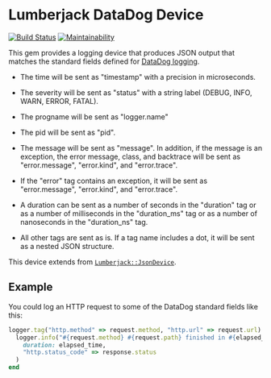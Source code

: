 # Lumberjack DataDog Device

[![Build Status](https://travis-ci.org/bdurand/lumberjack_data_dog_device.svg?branch=master)](https://travis-ci.org/bdurand/lumberjack_data_dog_device)
[![Maintainability](https://api.codeclimate.com/v1/badges/372103b5d762c765a16e/maintainability)](https://codeclimate.com/github/bdurand/lumberjack_data_dog_device/maintainability)

This gem provides a logging device that produces JSON output that matches the standard fields defined for [DataDog logging](https://docs.datadoghq.com/logs/processing/attributes_naming_convention/).

* The time will be sent as "timestamp" with a precision in microseconds.

* The severity will be sent as "status" with a string label (DEBUG, INFO, WARN, ERROR, FATAL).

* The progname will be sent as "logger.name"

* The pid will be sent as "pid".

* The message will be sent as "message". In addition, if the message is an exception, the error message, class, and backtrace will be sent as "error.message", "error.kind", and "error.trace".

* If the "error" tag contains an exception, it will be sent as "error.message", "error.kind", and "error.trace".

* A duration can be sent as a number of seconds in the "duration" tag or as a number of milliseconds in the "duration_ms" tag or as a number of nanoseconds in the "duration_ns" tag.

* All other tags are sent as is. If a tag name includes a dot, it will be sent as a nested JSON structure.

This device extends from [`Lumberjack::JsonDevice`]().

## Example

You could log an HTTP request to some of the DataDog standard fields like this:

```ruby
logger.tag("http.method" => request.method, "http.url" => request.url) do
  logger.info("#{request.method} #{request.path} finished in #{elapsed_time} seconds",
    duration: elapsed_time,
    "http.status_code" => response.status
  )
end
```
